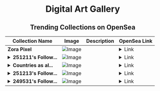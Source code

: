 <div align="center">

# Digital Art Gallery

## Trending Collections on OpenSea

| Collection Name                       | Image                                                                                     | Description                       | OpenSea Link                                                                                          |
|---------------------------------------|-------------------------------------------------------------------------------------------|-----------------------------------|--------------------------------------------------------------------------------------------------------|
| **Zora Pixel** | ![Image](https://i.seadn.io/s/raw/files/21ecc08eac95052b1b7b2f1a2083e96f.jpg?w=500&auto=format?w=200&auto=format) |  | <details><summary>Link</summary>[Zora Pixel](https://opensea.io/collection/zora-pixel-6)</details> |
| **<details><summary>251211's Follow...</summary>251211's Follower</details>** | ![Image](https://i.seadn.io/s/raw/files/19f9f090920392cc3650cbdf4361755b.png?w=500&auto=format?w=200&auto=format) |  | <details><summary>Link</summary>[251211's Follower](https://opensea.io/collection/251211-s-follower)</details> |
| **<details><summary>Countries as al...</summary>Countries as aliens</details>** | ![Image](https://i.seadn.io/s/raw/files/f5490f23360fe11bdf945b87a1fcd3f4.jpg?w=500&auto=format?w=200&auto=format) |  | <details><summary>Link</summary>[Countries as aliens](https://opensea.io/collection/countries-as-aliens)</details> |
| **<details><summary>251213's Follow...</summary>251213's Follower</details>** | ![Image](https://i.seadn.io/s/raw/files/19f9f090920392cc3650cbdf4361755b.png?w=500&auto=format?w=200&auto=format) |  | <details><summary>Link</summary>[251213's Follower](https://opensea.io/collection/251213-s-follower)</details> |
| **<details><summary>249531's Follow...</summary>249531's Follower</details>** | ![Image](https://i.seadn.io/s/raw/files/19f9f090920392cc3650cbdf4361755b.png?w=500&auto=format?w=200&auto=format) |  | <details><summary>Link</summary>[249531's Follower](https://opensea.io/collection/249531-s-follower)</details> |

</div>